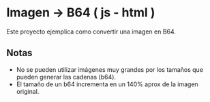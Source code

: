 # Imagen -> B64 ( js - html )
Este proyecto ejemplica como convertir una imagen en B64.

## Notas
- No se pueden utilizar imágenes muy grandes por los tamaños que pueden generar las cadenas (b64).
- El tamaño de un b64 incrementa en un 140% aprox de la imagen original.
